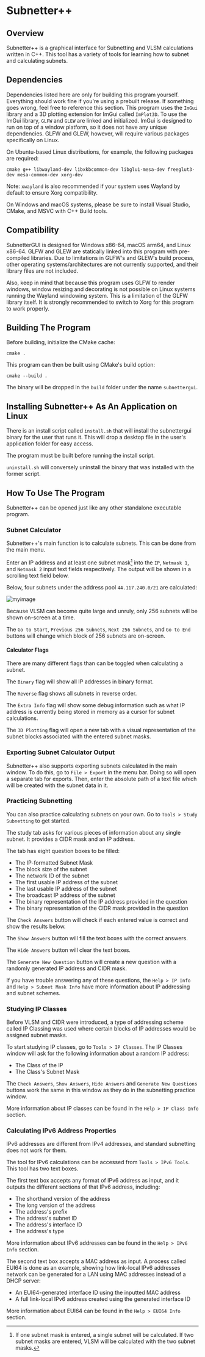 # Subnetter++

## Overview

Subnetter++ is a graphical interface for Subnetting and VLSM calculations written in C++. This tool has a variety of tools for learning how to subnet and calculating subnets.

## Dependencies

Dependencies listed here are only for building this program yourself. Everything should work fine if you're using a prebuilt release. If something goes wrong, feel free to reference this section. This program uses the `ImGui` library and a 3D plotting extension for ImGui called `ImPlot3D`. To use the ImGui library, `GLFW` and `GLEW` are linked and initialized. ImGui is designed to run on top of a window platform, so it does not have any unique dependencies. GLFW and GLEW, however, will require various packages specifically on Linux. 

On Ubuntu-based Linux distributions, for example, the following packages are required:

```
cmake g++ libwayland-dev libxkbcommon-dev libglu1-mesa-dev freeglut3-dev mesa-common-dev xorg-dev
```
Note: `xwayland` is also recommended if your system uses Wayland by default to ensure Xorg compatibility.

On Windows and macOS systems, please be sure to install Visual Studio, CMake, and MSVC with C++ Build tools.

## Compatibility

SubnetterGUI is designed for Windows x86-64, macOS arm64, and Linux x86-64. GLFW and GLEW are statically linked into this program with pre-compiled libraries. Due to limitations in GLFW's and GLEW's build process, other operating systems/architectures are not currently supported, and their library files are not included.

Also, keep in mind that because this program uses GLFW to render windows, window resizing and decorating is not possible on Linux systems running the Wayland windowing system. This is a limitation of the GLFW library itself. It is strongly recommended to switch to Xorg for this program to work properly.

## Building The Program

Before building, initialize the CMake cache:

```
cmake .
```

This program can then be built using CMake's build option:

```
cmake --build .
```

The binary will be dropped in the `build` folder under the name `subnettergui`.

## Installing Subnetter++ As An Application on Linux

There is an install script called `install.sh` that will install the subnettergui binary for the user that runs it. This will drop a desktop file in the user's application folder for easy access.

The program must be built before running the install script.

`uninstall.sh` will conversely uninstall the binary that was installed with the former script.

## How To Use The Program

Subnetter++ can be opened just like any other standalone executable program.

### Subnet Calculator

Subnetter++'s main function is to calculate subnets. This can be done from the main menu.

Enter an IP address and at least one subnet mask[^1] into the `IP`, `Netmask 1`, and `Netmask 2` input text fields respectively. The output will be shown in a scrolling text field below.

Below, four subnets under the address pool `44.117.240.0/21` are calculated:

![myimage](content/calculator-output.png)

Because VLSM can become quite large and unruly, only 256 subnets will be shown on-screen at a time. 

The `Go to Start`, `Previous 256 Subnets`, `Next 256 Subnets`, and `Go to End` buttons will change which block of 256 subnets are on-screen.

#### Calculator Flags

There are many different flags than can be toggled when calculating a subnet.

The `Binary` flag will show all IP addresses in binary format. 

The `Reverse` flag shows all subnets in reverse order.

The `Extra Info` flag will show some debug information such as what IP address is currently being stored in memory as a cursor for subnet calculations.

The `3D Plotting` flag will open a new tab with a visual representation of the subnet blocks associated with the entered subnet masks.

### Exporting Subnet Calculator Output

Subnetter++ also supports exporting subnets calculated in the main window. To do this, go to `File > Export` in the menu bar. Doing so will open a separate tab for exports. Then, enter the absolute path of a text file which will be created with the subnet data in it.

### Practicing Subnetting

You can also practice calculating subnets on your own. Go to `Tools > Study Subnetting` to get started.

The study tab asks for various pieces of information about any single subnet. It provides a CIDR mask and an IP address.

The tab has eight question boxes to be filled:

- The IP-formatted Subnet Mask
- The block size of the subnet
- The network ID of the subnet
- The first usable IP address of the subnet
- The last usable IP address of the subnet
- The broadcast IP address of the subnet
- The binary representation of the IP address provided in the question
- The binary representation of the CIDR mask provided in the question

The `Check Answers` button will check if each entered value is correct and show the results below. 

The `Show Answers` button will fill the text boxes with the correct answers.

The `Hide Answers` button will clear the text boxes.

The `Generate New Question` button will create a new question with a randomly generated IP address and CIDR mask.

If you have trouble answering any of these questions, the `Help > IP Info` and `Help > Subnet Mask Info` have more information about IP addressing and subnet schemes.

### Studying IP Classes

Before VLSM and CIDR were introduced, a type of addressing scheme called IP Classing was used where certain blocks of IP addresses would be assigned subnet masks.

To start studying IP classes, go to `Tools > IP Classes`. The IP Classes window will ask for the following information about a random IP address:

- The Class of the IP
- The Class's Subnet Mask

The `Check Answers`, `Show Answers`, `Hide Answers` and `Generate New Questions` buttons work the same in this window as they do in the subnetting practice window.

More information about IP classes can be found in the `Help > IP Class Info` section.

### Calculating IPv6 Address Properties

IPv6 addresses are different from IPv4 addresses, and standard subnetting does not work for them.

The tool for IPv6 calculations can be accessed from `Tools > IPv6 Tools`. This tool has two text boxes.

The first text box accepts any format of IPv6 address as input, and it outputs the different sections of that IPv6 address, including:
- The shorthand version of the address
- The long version of the address
- The address's prefix
- The address's subnet ID
- The address's interface ID
- The address's type

More information about IPv6 addresses can be found in the `Help > IPv6 Info` section.

The second text box accepts a MAC address as input. A process called EUI64 is done as an example, showing how link-local IPv6 addresses network can be generated for a LAN using MAC addresses instead of a DHCP server:
- An EUI64-generated interface ID using the inputted MAC address
- A full link-local IPv6 address created using the generated interface ID

More information about EUI64 can be found in the `Help > EUI64 Info` section.

[^1]: If one subnet mask is entered, a single subnet will be calculated. If two subnet masks are entered, VLSM will be calculated with the two subnet masks.
